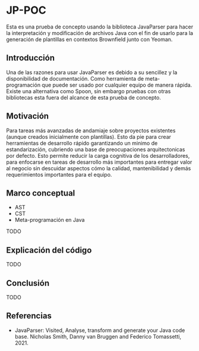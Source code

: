 # JP-POC

Esta es una prueba de concepto usando la biblioteca JavaParser para hacer la interpretación y modificación de archivos Java con el fin de usarlo para la generación de plantillas en contextos Brownfield junto con Yeoman.

## Introducción

Una de las razones para usar JavaParser es debido a su sencillez y la disponibilidad de documentación. Como herramienta de meta-programación que puede ser usado por cualquier equipo de manera rápida. Existe una alternativa como Spoon, sin embargo pruebas con otras bibliotecas esta fuera del alcance de esta prueba de concepto.

## Motivación

Para tareas más avanzadas de andamiaje sobre proyectos existentes (aunque creados inicialmente con plantillas). Esto da pie para crear herramientas de desarrollo rápido garantizando un minimo de estandarización, cubriendo una base de preocupaciones arquitectonicas por defecto. Esto permite reducir la carga cognitiva de los desarrolladores, para enfocarse en tareas de desarrollo más importantes para entregar valor al negocio sin descuidar aspectos cómo la calidad, mantenibilidad y demás requerimientos importantes para el equipo.

## Marco conceptual

- AST
- CST
- Meta-programación en Java

TODO

## Explicación del código

TODO

## Conclusión

TODO

## Referencias

- JavaParser: Visited, Analyse, transform and generate your Java code base. Nicholas Smith, Danny van Bruggen and Federico Tomassetti, 2021.